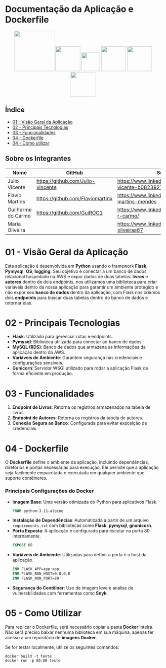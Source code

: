 # Documentação da Aplicação e Dockerfile

<p align="center">
  <img src="https://img.shields.io/badge/github%20actions-%232671E5.svg?style=for-the-badge&logo=githubactions&logoColor=green" width="130">
  <img src="https://img.shields.io/badge/github-%23121011.svg?style=for-the-badge&logo=github&logoColor=white" width="80">
  <img src="https://img.shields.io/badge/AWS-%23FF9900.svg?style=for-the-badge&logo=amazon-aws&logoColor=white" width="60">
  <img src="https://img.shields.io/badge/docker-%232496ED.svg?style=for-the-badge&logo=docker&logoColor=white" width="80">
  <img src="https://img.shields.io/badge/Flask-%23000.svg?style=for-the-badge&logo=flask&logoColor=white" width="80">
  <img src="https://img.shields.io/badge/Python-%233776AB.svg?style=for-the-badge&logo=python&logoColor=white" width="80">
</p>

## Índice
* [01 - Visão Geral da Aplicação](#01---visão-geral-da-aplicação)
* [02 - Principais Tecnologias](#02---principais-tecnologias)
* [03 - Funcionalidades](#03---funcionalidades)
* [04 - Dockerfile](#04---dockerfile)
* [04 - Como utilizar](#04---como-utilizar)


## Sobre os Integrantes 
| Nome | GitHub | Social |
| ---| ---| ---|
|Julio Vicente | https://github.com/Julio-vincente | https://www.linkedin.com/in/julio-vicente-b08239276/
|Flavio Martins | https://github.com/Flaviomartinx | https://www.linkedin.com/in/flavio-martins-mendes
|Guilherme do Carmo | https://github.com/GuiROC1 | https://www.linkedin.com/in/guilherme-r-carmo/
|Maria Oliveira |  | https://www.linkedin.com/in/maria-oliveiraa67

# 01 - Visão Geral da Aplicação
Esta aplicação é desenvolvida em **Python** usando o framework **Flask**, **Pymysql**, **OS**, **logging**. Seu objetivo é conectar a um banco de dados relacional hospedado na AWS e expor dados de duas tabelas: **livros** e **autores** dentro de dois endpoints, nos utilizamos uma biblioteca para criar variaveis dentro da nossa aplicação para garantir um ambiente protegido e não expor seu **banco de dados** dentro da aplicação, com Flask nos criamos dois **endpoints** para buscar duas tabelas dentro do banco de dados e retornar elas.

# 02 - Principais Tecnologias
- **Flask**: Utilizado para gerenciar rotas e endpoints.
- **Pymysql**: Biblioteca utilizada para conectar ao banco de dados.
- **MySQL (RDS)**: Banco de dados que armazena as informações da aplicação dentro da AWS.
- **Variáveis de Ambiente**: Garantem segurança nas credenciais e configurações sensíveis.
- **Gunicorn**: Servidor WSGI utilizado para rodar a aplicação Flask de forma eficiente em produção.

# 03 - Funcionalidades
1. **Endpoint de Livros**: Retorna os registros armazenados na tabela de livros.
2. **Endpoint de Autores**: Retorna os registros da tabela de autores.
3. **Conexão Segura ao Banco**: Configurada para evitar exposição de credenciais.

# 04 - Dockerfile
O **Dockerfile** define o ambiente da aplicação, incluindo dependências, diretórios e portas necessárias para execução. Ele permite que a aplicação seja facilmente empacotada e executada em qualquer ambiente que suporte contêineres. 

### Principais Configurações do Docker
- **Imagem Base**: Uma versão otimizada do Python para aplicativos Flask.
  ```Dockerfile
  FROM python:3.11-alpine
  ```
- **Instalação de Dependências**: Automatizada a partir de um arquivo `requirements.txt` com bibliotecas como **Flask**, **pymysql**, **gnunicorn**.
- **Porta Exposta**: A aplicação é configurada para escutar na porta 80 internamente.
  ```Dockerfile
  EXPOSE 80
  ```
- **Variáveis de Ambiente**: Utilizadas para definir a porta e o host da aplicação.
  ```Dockerfile
  ENV FLASK_APP=app:app
  ENV FLASK_RUN_HOST=0.0.0.0
  ENV FLASK_RUN_PORT=80
  ```
- **Segurança do Contêiner**: Uso de imagem leve e análise de vulnerabilidades com ferramentas como **Snyk**.

# 05 - Como Utilizar

Para replicar o Dockerfile, será necessário copiar a pasta **Docker** inteira. Não será preciso baixar nenhuma biblioteca em sua máquina, apenas ter acesso a um repositório de **imagens Docker**. 

Se for testar localmente, utilize os seguintes comandos:

```shell
docker build -t teste .
docker run -p 80:80 teste
```
